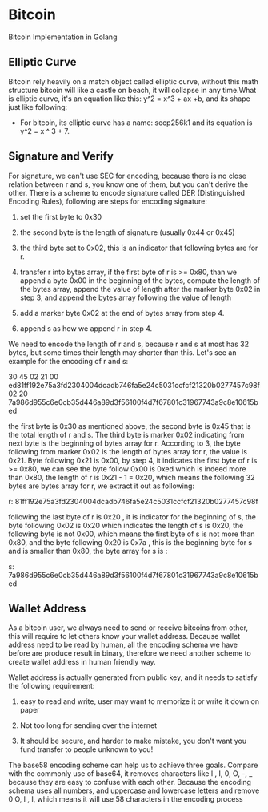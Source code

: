 # Bitcoin
Bitcoin Implementation in Golang

## Elliptic Curve
Bitcoin rely heavily on a match object called elliptic curve, without this math structure bitcoin will like a castle on beach, 
it will collapse in any time.What is elliptic curve, it's an equation like this: y^2 = x^3 + ax +b, and its shape just like following:

- For bitcoin, its elliptic curve has a name: secp256k1 and its equation is y^2 = x ^ 3 + 7.

## Signature and Verify
For signature, we can't use SEC for encoding, because there is no close relation between r and s, you know one of them, but you can't derive the other. There is a scheme to encode signature
called DER (Distinguished Encoding Rules), following are steps for encoding signature:

1. set the first byte to 0x30

2. the second byte is the length of signature (usually 0x44 or 0x45)

3. the third byte set to 0x02, this is an indicator that following bytes are for r.

4. transfer r into bytes array, if the first byte of r is >= 0x80, than we append a byte 0x00 in the beginning of the bytes, compute the length of the bytes array, append the value of length
after the marker byte 0x02 in step 3, and append the bytes array following the value of length

5. add a marker byte 0x02 at the end of bytes array from step 4.

6. append s as how we append r in step 4.

We need to encode the length of r and s, because r and s at most has 32 bytes, but some times their length may shorter than this. Let's see an example for the encoding of r and s:

30 45 02 21 00 ed81ff192e75a3fd2304004dcadb746fa5e24c5031ccfcf21320b0277457c98f 02 20 7a986d955c6e0cb35d446a89d3f56100f4d7f67801c31967743a9c8e10615bed

the first byte is 0x30 as mentioned above, the second byte is 0x45 that is the total length of r and s. The third byte is marker 0x02 indicating from next byte is the beginning of bytes array for r.
According to 3, the byte following from marker 0x02 is the length of bytes array for r, the value is 0x21. Byte following 0x21 is 0x00, by step 4, it indicates the first byte of r is >= 0x80, we can
see the byte follow 0x00 is 0xed which is indeed more than 0x80, the length of r is 0x21 - 1 = 0x20, which means the following 32 bytes are bytes array for r, we extract it out as following:

r: 81ff192e75a3fd2304004dcadb746fa5e24c5031ccfcf21320b0277457c98f

following the last byte of r is 0x20 , it is indicator for the beginning of s, the byte following 0x02 is 0x20 which indicates the length of s is 0x20, the following byte is not 0x00, which means the
first byte of s is not more than 0x80, and the byte following 0x20 is 0x7a , this is the beginning byte for s and is smaller than 0x80, the byte array for s is :

s: 7a986d955c6e0cb35d446a89d3f56100f4d7f67801c31967743a9c8e10615bed

## Wallet Address
As a bitcoin user, we always need to send or receive bitcoins from other, this will require to let others know your wallet address. 
Because wallet address need to be read by human, all the encoding schema
we have before are produce result in binary, therefore we need another scheme to create wallet address in human friendly way.

Wallet address is actually generated from public key, and it needs to satisfy the following requirement:

1. easy to read and write, user may want to memorize it or write it down on paper

2. Not too long for sending over the internet

3. It should be secure, and harder to make mistake, you don't want you fund transfer to people unknown to you!

The base58 encoding scheme can help us to achieve three goals. Compare with the commonly use of base64, it removes characters like l , I, 0, O, -, _ because they are easy to confuse with each other.
Because the encoding schema uses all numbers, and uppercase and lowercase letters and remove 0 O, l , I, which means it will use 58 characters in the encoding process
